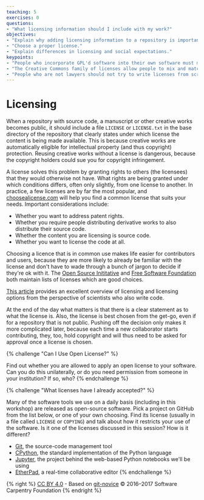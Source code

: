 ```yaml
---
teaching: 5
exercises: 0
questions:
- "What licensing information should I include with my work?"
objectives:
- "Explain why adding licensing information to a repository is important."
- "Choose a proper license."
- "Explain differences in licensing and social expectations."
keypoints:
- "People who incorporate GPL'd software into their own software must make their software also open under the GPL license; most other open licenses do not require this."
- "The Creative Commons family of licenses allow people to mix and match requirements and restrictions on attribution, creation of derivative works, further sharing, and commercialization."
- "People who are not lawyers should not try to write licenses from scratch."
---
```

# Licensing

When a repository with source code, a manuscript or other creative
works becomes public, it should include a file `LICENSE` or
`LICENSE.txt` in the base directory of the repository that clearly
states under which license the content is being made available. This
is because creative works are automatically eligible for intellectual
property (and thus copyright) protection. Reusing creative works
without a license is dangerous, because the copyright holders could
sue you for copyright infringement.

A license solves this problem by granting rights to others (the
licensees) that they would otherwise not have. What rights are being
granted under which conditions differs, often only slightly, from one
license to another. In practice, a few licenses are by far the most
popular, and [choosealicense.com](http://choosealicense.com/) will
help you find a common license that suits your needs.  Important
considerations include:

* Whether you want to address patent rights.
* Whether you require people distributing derivative works to also
  distribute their source code.
* Whether the content you are licensing is source code.
* Whether you want to license the code at all.

Choosing a licence that is in common use makes life easier for
contributors and users, because they are more likely to already be
familiar with the license and don't have to wade through a bunch of
jargon to decide if they're ok with it.  The [Open Source
Inititative](http://opensource.org/licenses) and [Free Software
Foundation](http://www.gnu.org/licenses/license-list.html) both
maintain lists of licenses which are good choices.

[This article][software-licensing] provides an excellent overview of
licensing and licensing options from the perspective of scientists who
also write code.

At the end of the day what matters is that there is a clear statement
as to what the license is. Also, the license is best chosen from the
get-go, even if for a repository that is not public. Pushing off the
decision only makes it more complicated later, because each time a new
collaborator starts contributing, they, too, hold copyright and will
thus need to be asked for approval once a license is chosen.

{% challenge "Can I Use Open License?" %}

Find out whether you are allowed to apply an open license to your software.
Can you do this unilaterally,
or do you need permission from someone in your institution?
If so, who?
{% endchallenge %}

{% challenge "What licenses have I already accepted?" %}

Many of the software tools we use on a daily basis (including in this workshop) are
released as open-source software. Pick a project on GitHub from the list below, or
one of your own choosing. Find its license (usually in a file called `LICENSE` or
`COPYING`) and talk about how it restricts your use of the software. Is it one of
the licenses discussed in this session? How is it different?
- [Git](https://github.com/git/git), the source-code management tool
- [CPython](https://github.com/python/cpython), the standard implementation of the Python language
- [Jupyter](https://github.com/jupyter), the project behind the web-based Python notebooks we'll be using
- [EtherPad](https://github.com/ether/etherpad-lite), a real-time collaborative editor
{% endchallenge %}

[software-licensing]: http://journals.plos.org/ploscompbiol/article?id=10.1371/journal.pcbi.1002598

{% right %} [CC BY 4.0](https://creativecommons.org/licenses/by/4.0/legalcode) - Based on [git-novice](https://github.com/swcarpentry/git-novice) © 2016–2017 Software Carpentry Foundation {% endright %}

